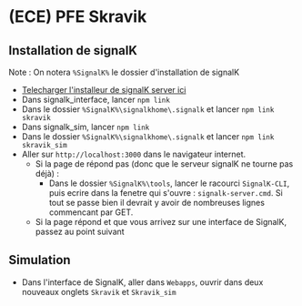 
# (ECE) PFE Skravik
## Installation de signalK
Note : On notera `%SignalK%` le dossier d'installation de signalK
- [Telecharger l'installeur de signalK server ici](https://github.com/SignalK/signalk-server-windows)
- Dans signalk_interface, lancer `npm link`
- Dans le dossier `%SignalK%\signalkhome\.signalk` et lancer `npm link skravik`
- Dans signalk_sim, lancer `npm link`
- Dans le dossier `%SignalK%\signalkhome\.signalk` et lancer `npm link skravik_sim`
- Aller sur `http://localhost:3000` dans le navigateur internet.
	- Si la page de répond pas (donc que le serveur signalK ne tourne pas déjà) : 
		- Dans le dossier `%SignalK%\tools`, lancer le racourci `SignalK-CLI`, puis ecrire dans la fenetre qui s'ouvre : `signalk-server.cmd`. Si tout se passe bien il devrait y avoir de nombreuses lignes commencant par GET.
	- Si la page répond et que vous arrivez sur une interface de SignalK, passez au point suivant

## Simulation
- Dans l'interface de SignalK, aller dans `Webapps`, ouvrir dans deux nouveaux onglets `Skravik` et `Skravik_sim`
